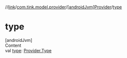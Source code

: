 //[link](../../index.md)/[com.tink.model.provider](../index.md)/[[androidJvm]Provider](index.md)/[type](type.md)



# type  
[androidJvm]  
Content  
val [type](type.md): [Provider.Type](-type/index.md)  



